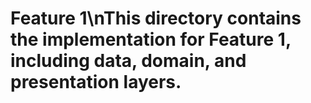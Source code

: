 # Feature 1\nThis directory contains the implementation for Feature 1, including data, domain, and presentation layers.
